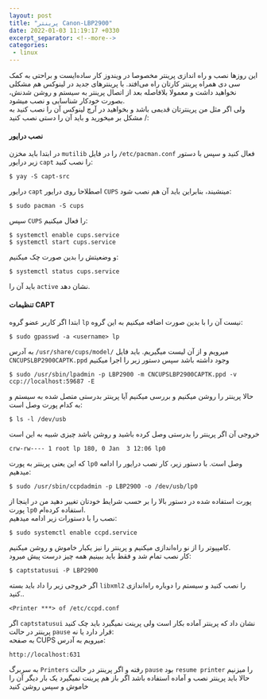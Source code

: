 ```yaml
---
layout: post
title: "پرینتر Canon-LBP2900"
date: 2022-01-03 11:19:17 +0330
excerpt_separator: <!--more-->
categories:
 - linux
---
```

این روز‌ها نصب و راه اندازی پرینتر مخصوصا در ویندوز کار ساده‌ایست و براحتی به کمک سی دی همراه پرینتر کارتان راه می‌افتد. با پرینترهای جدید در لینوکس هم مشکلی نخواهید داشت  و معمولا بلافاصله بعد از اتصال پرینتر به سیستم و روشن شدنش، بصورت خودکار شناسایی و نصب میشود.  
ولی اگر مثل من پرینترتان قدیمی باشد و بخواهید در آرچ لینوکس آن را نصب کنید به مشکل بر میخورید و باید آن را دستی نصب کنید /:    
<!--more-->
#### نصب درایور
در ابتدا باید مخزن `mutilib` را در فایل `/etc/pacman.conf` فعال کنید و سپس با دستور زیر درایور `capt` را نصب کنید:  
```console
$ yay -S capt-src
```  
درایور `capt` اصطلاحا روی درایور `CUPS` مینشیند، بنابراین باید آن هم نصب شود:  
```console
$ sudo pacman -S cups
```  
سپس `CUPS` را فعال میکنیم:   
```console
$ systemctl enable cups.service
$ systemctl start cups.service
```  
و وضعیتش را بدین صورت چک میکنیم:  
```console
$ systemctl status cups.service
```  
باید آن را `active` نشان دهد.  
#### تنظیمات CAPT
ابتدا اگر کاربر عضو گروه‌ `lp` نیست آن را با بدین صورت اضافه میکنیم به این گروه‌:  
```console
$ sudo gpasswd -a <username> lp
```  
به آدرس `/usr/share/cups/model/` میرویم و از آن لیست میگیریم. باید فایل `CNCUPSLBP2900CAPTK.ppd` وجود داشته باشد سپس دستور زیر را اجرا میکنیم  
```console
$ sudo /usr/sbin/lpadmin -p LBP2900 -m CNCUPSLBP2900CAPTK.ppd -v ccp://localhost:59687 -E
```  
حالا پرینتر را روشن میکنیم و بررسی میکنیم آیا پرینتر بدرستی متصل شده به سیستم و به کدام پورت وصل است:  
```console
$ ls -l /dev/usb
```  
خروجی آن اگر پرینتر را بدرستی وصل کرده باشید و روشن باشد چیزی شبیه به این است  
```console
crw-rw---- 1 root lp 180, 0 Jan  3 12:06 lp0
```  
که این یعنی پرینتر به پورت `lp0` وصل است. با دستور زیر، کار نصب درایور را ادامه میدهیم:  
```console
$ sudo /usr/sbin/ccpdadmin -p LBP2900 -o /dev/usb/lp0
```  
پورت استفاده شده در دستور بالا را بر حسب شرایط خودتان تغییر دهید من در اینجا از پورت `lp0` استفاده کرده‌ام.   
نصب را با دستورات زیر ادامه میدهیم:  
```console
$ sudo systemctl enable ccpd.service
```  
کامپیوتر را از نو راه‌اندازی میکنیم و پرینتر را نیز یکبار خاموش و روشن میکنیم.  
کار نصب تمام شد و فقط باید ببینیم همه چیز درست پیش میرود:
```console
$ captstatusui -P LBP2900
```  
اگر خروجی زیر را داد باید بسته `libxml2` را نصب کنید و سیستم را دوباره راه‌اندازی کنید..  
```console
<Printer ***> of /etc/ccpd.conf
```  
اگر `captstatusui` نشان داد که پرینتر آماده بکار است ولی پرینت نمیگیرد باید چک کنید پرینتر در حالت `pause` قرار دارد یا نه:  
به صفحه CUPS میرویم به آدرس:
```
http://localhost:631
```  
به سربرگ `Printers` رفته و اگر پرینتر در حالت `pause` بود `resume printer` را میزنیم  
حالا باید پرینتر نصب و آماده استفاده باشد اگر باز هم پرینت نمیگیرد یک بار دیگر آن را خاموش و سپس روشن کنید
